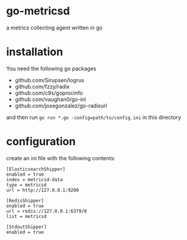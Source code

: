 # go-metricsd
a metrics collecting agent written in go

# installation

You need the following go packages

- github.com/Sirupsen/logrus
- github.com/fzzy/radix
- github.com/c9s/goprocinfo
- github.com/vaughan0/go-ini
- github.com/josegonzalez/go-radixurl

and then run `go run *.go -config=path/to/config.ini` in this directory

# configuration

create an ini file with the following contents:

```
[ElasticsearchShipper]
enabled = true
index = metricsd-data
type = metricsd
url = http://127.0.0.1:9200

[RedisShipper]
enabled = true
url = redis://127.0.0.1:6379/0
list = metricsd

[StdoutShipper]
enabled = true
```
